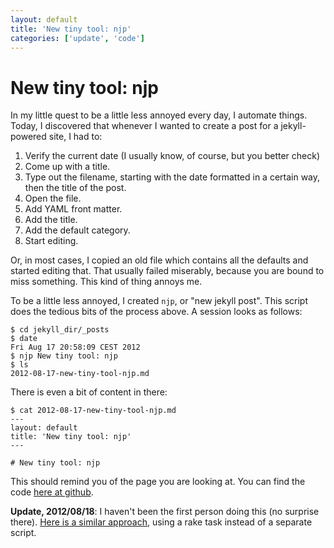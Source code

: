 ```yaml
---
layout: default
title: 'New tiny tool: njp'
categories: ['update', 'code']
---
```


# New tiny tool: njp

In my little quest to be a little less annoyed every day, I automate things. Today, I discovered that whenever I wanted to create a post for a jekyll-powered site, I had to:

1. Verify the current date (I usually know, of course, but you better check)
2. Come up with a title.
3. Type out the filename, starting with the date formatted in a certain way, then the title of the post.
4. Open the file.
5. Add YAML front matter.
6. Add the title.
7. Add the default category.
8. Start editing.

Or, in most cases, I copied an old file which contains all the defaults and started editing that. That usually failed miserably, because you are bound to miss something. This kind of thing annoys me.

To be a little less annoyed, I created `njp`, or "new jekyll post". This script does the tedious bits of the process above. A session looks as follows:

	$ cd jekyll_dir/_posts
	$ date
	Fri Aug 17 20:58:09 CEST 2012
	$ njp New tiny tool: njp
	$ ls
	2012-08-17-new-tiny-tool-njp.md

There is even a bit of content in there:

	$ cat 2012-08-17-new-tiny-tool-njp.md
	---
	layout: default
	title: 'New tiny tool: njp'
	---
	
	# New tiny tool: njp

This should remind you of the page you are looking at. You can find the code [here at github](https://github.com/froschi/njp).

**Update, 2012/08/18**: I haven't been the first person doing this (no surprise there). [Here is a similar approach](http://www.layouts-the.me/rake/2011/04/23/rake_tasks_for_jekyll/), using a rake task instead of a separate script.

